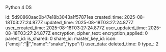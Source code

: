Python 4 DS

id: 5d90860aac0b47e18b3043a1f57871ea
created_time: 2025-08-18T03:27:24.877Z
updated_time: 2025-08-18T03:27:24.877Z
user_created_time: 2025-08-18T03:27:24.877Z
user_updated_time: 2025-08-18T03:27:24.877Z
encryption_cipher_text: 
encryption_applied: 0
parent_id: 
is_shared: 0
share_id: 
master_key_id: 
icon: {"emoji":"🐍","name":"snake","type":1}
user_data: 
deleted_time: 0
type_: 2